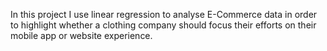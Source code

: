 In this project I use linear regression to analyse E-Commerce data in order to highlight whether a clothing company should focus their efforts on their mobile app or website experience.
